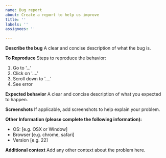```yaml
---
name: Bug report
about: Create a report to help us improve
title: ''
labels: ''
assignees: ''

---
```


**Describe the bug**
A clear and concise description of what the bug is.

**To Reproduce**
Steps to reproduce the behavior:
1. Go to '...'
2. Click on '....'
3. Scroll down to '....'
4. See error

**Expected behavior**
A clear and concise description of what you expected to happen.

**Screenshots**
If applicable, add screenshots to help explain your problem.

**Other Information (please complete the following information):**
 - OS: [e.g. OSX or Window]
 - Browser [e.g. chrome, safari]
 - Version [e.g. 22]


**Additional context**
Add any other context about the problem here.
